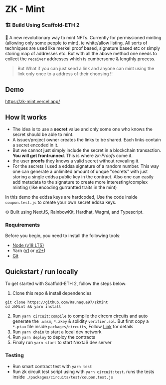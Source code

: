 # ZK - Mint

### 🏗 Build Using Scaffold-ETH 2

🧪 A new revolutionary way to mint NFTs. Currently for permissioned minting (allowing only some people to mint), ie white/allow listing. All sorts of techniques are used like merkel proof based, signature based etc or simply storing map of addresses etc.
But with all the above method one needs to collect the `receiver` addresses which is cumbersome & lengthly process.

> But What if you can just send a link and anyone can mint using the link only once to a address of their choosing !!

## Demo

https://zk-mint.vercel.app/

## How It works

- The idea is to use a **secret** value and only some one who knows the secret should be able to mint.
- A issuer/project owner creates the links to be shared. Each links contain a secret encoded in it.
- But we cannot just simply include the secret in a blockchain transaction. **You will get frontrunned**. This is where _zk-Proofs_ come it.
- the user **proofs** they knows a valid secret without revealing it.
- For the secrets I used a eddsa signature of a random number. This way one can generate a unlimited amount of unque "secrets" with just storing a single eddsa public key in the contract. Also one can easily add metadata to the signature to create more interesting/complex minting (like encoding gurrantted traits in the mint)

In this demo the eddsa keys are hardcoded, Use the code inside `coupon.test.js` to create your own secret eddsa keys.

⚙️ Built using NextJS, RainbowKit, Hardhat, Wagmi, and Typescript.

### Requirements

Before you begin, you need to install the following tools:

- [Node (v18 LTS)](https://nodejs.org/en/download/)
- Yarn ([v1](https://classic.yarnpkg.com/en/docs/install/) or [v2+](https://yarnpkg.com/getting-started/install))
- [Git](https://git-scm.com/downloads)

## Quickstart / run locally

To get started with Scaffold-ETH 2, follow the steps below:

1. Clone this repo & install dependencies

```
git clone https://github.com/Raunaque97/zkMint
cd zkMint && yarn install
```

2. Run `yarn circuit:compile` to compile the circom circuits and auto generate the `.wasm`, `*.zkey` & solidity `verifier.sol`.
   But first copy a `*.ptau` file inside `packages/circuits`, Follow [Link](https://github.com/iden3/snarkjs) for details
3. Run `yarn chain` to start a local dev network
4. Run `yarn deploy` to deploy the contracts
5. Finaly run `yarn start` to start NextJS dev server

### Testing

- Run smart contract test with `yarn test`
- Run zk circuit test script using with `yarn circuit:test`. runs the tests inside `./packages/circuits/test/coupon.test.js`
